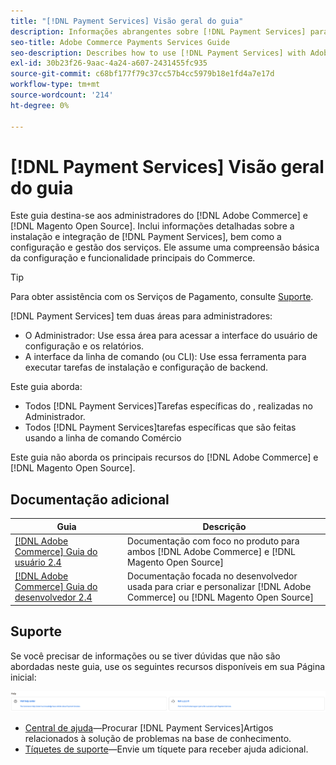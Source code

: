 ```yaml
---
title: "[!DNL Payment Services] Visão geral do guia"
description: Informações abrangentes sobre [!DNL Payment Services] para [!DNL Adobe Commerce] e [!DNL Magento Open Source] administradores, incluindo instalação e integração
seo-title: Adobe Commerce Payments Services Guide
seo-description: Describes how to use [!DNL Payment Services] with Adobe Commerce or [!DNL Magento Open Source].
exl-id: 30b23f26-9aac-4a24-a607-2431455fc935
source-git-commit: c68bf177f79c37cc57b4cc5979b18e1fd4a7e17d
workflow-type: tm+mt
source-wordcount: '214'
ht-degree: 0%

---
```


# [!DNL Payment Services] Visão geral do guia

Este guia destina-se aos administradores do [!DNL Adobe Commerce] e [!DNL Magento Open Source]. Inclui informações detalhadas sobre a instalação e integração de [!DNL Payment Services], bem como a configuração e gestão dos serviços. Ele assume uma compreensão básica da configuração e funcionalidade principais do Commerce.

>[!TIP]
>
>Para obter assistência com os Serviços de Pagamento, consulte [Suporte](#support).

[!DNL Payment Services] tem duas áreas para administradores:

* O Administrador: Use essa área para acessar a interface do usuário de configuração e os relatórios.
* A interface da linha de comando (ou CLI): Use essa ferramenta para executar tarefas de instalação e configuração de backend.

Este guia aborda:

* Todos [!DNL Payment Services]Tarefas específicas do , realizadas no Administrador.
* Todos [!DNL Payment Services]tarefas específicas que são feitas usando a linha de comando Comércio

Este guia não aborda os principais recursos do [!DNL Adobe Commerce] e [!DNL Magento Open Source].

## Documentação adicional

| Guia | Descrição |
|------ | ----------- |
| [[!DNL Adobe Commerce] Guia do usuário 2.4](https://experienceleague.adobe.com/docs/commerce-admin/user-guides/home.html) | Documentação com foco no produto para ambos [!DNL Adobe Commerce] e [!DNL Magento Open Source] |
| [[!DNL Adobe Commerce] Guia do desenvolvedor 2.4](https://developer.adobe.com/commerce/docs) | Documentação focada no desenvolvedor usada para criar e personalizar [!DNL Adobe Commerce] ou [!DNL Magento Open Source] |

## Suporte

Se você precisar de informações ou se tiver dúvidas que não são abordadas neste guia, use os seguintes recursos disponíveis em sua Página inicial:

![Recursos de ajuda](assets/help-resources.png)

* [Central de ajuda](https://experienceleague.adobe.com/docs/commerce-knowledge-base/kb/overview.html)—Procurar [!DNL Payment Services]Artigos relacionados à solução de problemas na base de conhecimento.
* [Tíquetes de suporte](https://experienceleague.adobe.com/docs/commerce-knowledge-base/kb/help-center-guide/magento-help-center-user-guide.html#submit-ticket)—Envie um tíquete para receber ajuda adicional.
